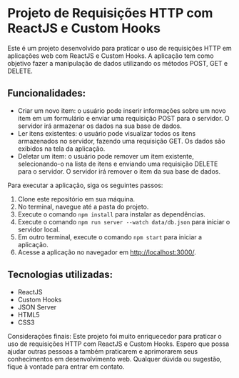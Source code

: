 <h1>Projeto de Requisições HTTP com ReactJS e Custom Hooks </h1>
<p>Este é um projeto desenvolvido para praticar o uso de requisições HTTP em aplicações web com ReactJS e Custom Hooks. A aplicação tem como objetivo fazer a manipulação de dados utilizando os métodos POST, GET e DELETE.</p>
<h2>Funcionalidades:</h2>
<ul>
  <li>Criar um novo item: o usuário pode inserir informações sobre um novo item em um formulário e enviar uma requisição POST para o servidor. O servidor irá armazenar os dados na sua base de dados.</li>
  <li>Ler itens existentes: o usuário pode visualizar todos os itens armazenados no servidor, fazendo uma requisição GET. Os dados são exibidos na tela da aplicação.</li>
  <li>Deletar um item: o usuário pode remover um item existente, selecionando-o na lista de itens e enviando uma requisição DELETE para o servidor. O servidor irá remover o item da sua base de dados.</li>
</ul>
<p>Para executar a aplicação, siga os seguintes passos:</p>
<ol>
  <li>Clone este repositório em sua máquina.</li>
  <li>No terminal, navegue até a pasta do projeto.</li>
  <li>Execute o comando <code>npm install</code> para instalar as dependências.</li>
  <li>Execute o comando <code>npm run server --watch data/db.json</code> para iniciar o servidor local.</li>
  <li>Em outro terminal, execute o comando <code>npm start</code> para iniciar a aplicação.</li>
  <li>Acesse a aplicação no navegador em <a href="http://localhost:3000/">http://localhost:3000/</a>.</li>
</ol>
<h2>Tecnologias utilizadas:</h2>
<ul>
  <li>ReactJS</li>
  <li>Custom Hooks</li>
  <li>JSON Server</li>
  <li>HTML5</li>
  <li>CSS3</li>
</ul>
<p>Considerações finais: Este projeto foi muito enriquecedor para praticar o uso de requisições HTTP com ReactJS e Custom Hooks. Espero que possa ajudar outras pessoas a também praticarem e aprimorarem seus conhecimentos em desenvolvimento web. Qualquer dúvida ou sugestão, fique à vontade para entrar em contato.</p>
